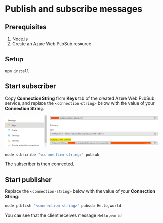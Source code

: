 # Publish and subscribe messages

## Prerequisites

1. [Node.js](https://nodejs.org)
2. Create an Azure Web PubSub resource

## Setup

```bash
npm install
```

## Start subscriber

Copy **Connection String** from **Keys** tab of the created Azure Web PubSub service, and replace the `<connection-string>` below with the value of your **Connection String**.

![Connection String](./../../../docs/images/portal_conn.png)

```bash
node subscribe "<connection-string>" pubsub
```

The subscriber is then connected.

## Start publisher

Replace the `<connection-string>` below with the value of your **Connection String**:

```bash
node publish "<connection-string>" pubsub Hello,world
```

You can see that the client receives message `Hello,world`.
